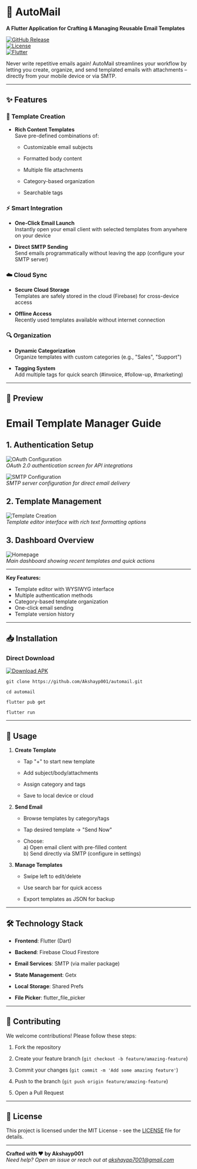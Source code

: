 
📧 AutoMail
===========

**A Flutter Application for Crafting & Managing Reusable Email Templates**

[![GitHub Release](https://img.shields.io/github/v/release/Akshayp001/automail?style=for-the-badge)](https://github.com/Akshayp001/automail/releases)  
[![License](https://img.shields.io/badge/License-MIT-blue.svg?style=for-the-badge)](https://opensource.org/licenses/MIT)  
[![Flutter](https://img.shields.io/badge/Flutter-%2302569B.svg?style=for-the-badge&logo=Flutter&logoColor=white)](https://flutter.dev)

Never write repetitive emails again! AutoMail streamlines your workflow by letting you create, organize, and send templated emails with attachments – directly from your mobile device or via SMTP.

* * *

✨ Features
----------

### 📝 Template Creation

*   **Rich Content Templates**  
    Save pre-defined combinations of:
    
    *   Customizable email subjects
        
    *   Formatted body content
        
    *   Multiple file attachments
        
    *   Category-based organization
        
    *   Searchable tags
        

### ⚡ Smart Integration

*   **One-Click Email Launch**  
    Instantly open your email client with selected templates from anywhere on your device
    
*   **Direct SMTP Sending**  
    Send emails programmatically without leaving the app (configure your SMTP server)
    

### ☁️ Cloud Sync

*   **Secure Cloud Storage**  
    Templates are safely stored in the cloud (Firebase) for cross-device access
    
*   **Offline Access**  
    Recently used templates available without internet connection
    

### 🔍 Organization

*   **Dynamic Categorization**  
    Organize templates with custom categories (e.g., "Sales", "Support")
    
*   **Tagging System**  
    Add multiple tags for quick search (#invoice, #follow-up, #marketing)
    

* * *

📸 Preview
----------

# Email Template Manager Guide

## 1. Authentication Setup
![OAuth Configuration](assets/oauth_ss.jpg)  
*OAuth 2.0 authentication screen for API integrations*

![SMTP Configuration](assets/smtp_auth_ss.jpg)  
*SMTP server configuration for direct email delivery*

## 2. Template Management
![Template Creation](assets/creating_template_ss.jpg)  
*Template editor interface with rich text formatting options*

## 3. Dashboard Overview
![Homepage](assets/homepage_ss.jpg)  
*Main dashboard showing recent templates and quick actions*

* * *

**Key Features:**
- Template editor with WYSIWYG interface
- Multiple authentication methods
- Category-based template organization
- One-click email sending
- Template version history
* * *

📥 Installation
---------------

### Direct Download

[![Download APK](https://img.shields.io/badge/Download_APK-v1.0.0-green?style=for-the-badge&logo=android)](https://github.com/Akshayp001/automail/releases/download/automail-app/app-release.apk)



`git clone https://github.com/Akshayp001/automail.git`

`cd automail`

`flutter pub get`

`flutter run`

* * *

🚀 Usage
--------

1.  **Create Template**
    
    *   Tap "+" to start new template
        
    *   Add subject/body/attachments
        
    *   Assign category and tags
        
    *   Save to local device or cloud
        
2.  **Send Email**
    
    *   Browse templates by category/tags
        
    *   Tap desired template → "Send Now"
        
    *   Choose:  
        a) Open email client with pre-filled content  
        b) Send directly via SMTP (configure in settings)
        
3.  **Manage Templates**
    
    *   Swipe left to edit/delete
        
    *   Use search bar for quick access
        
    *   Export templates as JSON for backup
        

* * *

🛠 Technology Stack
-------------------

*   **Frontend**: Flutter (Dart)
    
*   **Backend**: Firebase Cloud Firestore
    
*   **Email Services**: SMTP (via mailer package)
    
*   **State Management**: Getx
    
*   **Local Storage**: Shared Prefs
    
*   **File Picker**: flutter\_file\_picker
    

* * *

🤝 Contributing
---------------

We welcome contributions! Please follow these steps:

1.  Fork the repository
    
2.  Create your feature branch (`git checkout -b feature/amazing-feature`)
    
3.  Commit your changes (`git commit -m 'Add some amazing feature'`)
    
4.  Push to the branch (`git push origin feature/amazing-feature`)
    
5.  Open a Pull Request
    

* * *

📄 License
----------

This project is licensed under the MIT License - see the [LICENSE](LICENSE) file for details.

* * *

**Crafted with ❤️ by Akshayp001**  
_Need help? Open an issue or reach out at [akshaypp7001@gmail.com](mailto:akshaypp7001@gmail.com)_

